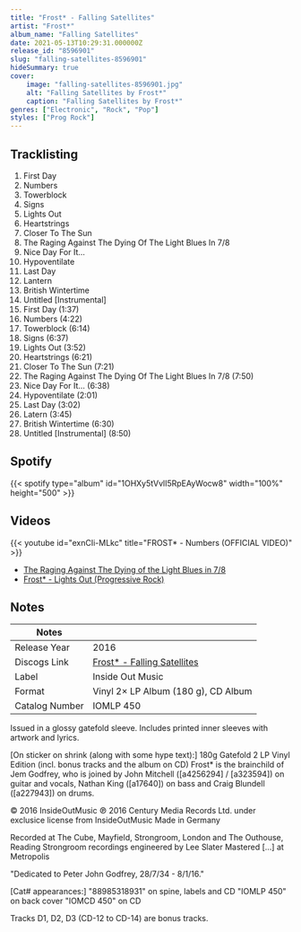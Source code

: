```yaml
---
title: "Frost* - Falling Satellites"
artist: "Frost*"
album_name: "Falling Satellites"
date: 2021-05-13T10:29:31.000000Z
release_id: "8596901"
slug: "falling-satellites-8596901"
hideSummary: true
cover:
    image: "falling-satellites-8596901.jpg"
    alt: "Falling Satellites by Frost*"
    caption: "Falling Satellites by Frost*"
genres: ["Electronic", "Rock", "Pop"]
styles: ["Prog Rock"]
---
```


## Tracklisting
1. First Day
2. Numbers
3. Towerblock
4. Signs
5. Lights Out
6. Heartstrings
7. Closer To The Sun
8. The Raging Against The Dying Of The Light Blues In 7/8
9. Nice Day For It...
10. Hypoventilate
11. Last Day
12. Lantern
13. British Wintertime
14. Untitled [Instrumental]
15. First Day (1:37)
16. Numbers (4:22)
17. Towerblock (6:14)
18. Signs (6:37)
19. Lights Out (3:52)
20. Heartstrings (6:21)
21. Closer To The Sun (7:21)
22. The Raging Against The Dying Of The Light Blues In 7/8 (7:50)
23. Nice Day For It... (6:38)
24. Hypoventilate (2:01)
25. Last Day (3:02)
26. Latern (3:45)
27. British Wintertime (6:30)
28. Untitled [Instrumental] (8:50)


## Spotify
{{< spotify type="album" id="1OHXy5tVvlI5RpEAyWocw8" width="100%" height="500" >}}



## Videos
{{< youtube id="exnCIi-MLkc" title="FROST* - Numbers (OFFICIAL VIDEO)" >}}
- [The Raging Against The Dying of the Light Blues in 7/8](https://www.youtube.com/watch?v=89I01Wd5a1Q)
- [Frost* - Lights Out (Progressive Rock)](https://www.youtube.com/watch?v=biEvNFPTpcw)

## Notes
| Notes          |             |
| ---------------| ----------- |
| Release Year   | 2016 |
| Discogs Link   | [Frost* - Falling Satellites](https://www.discogs.com/release/8596901-Frost-Falling-Satellites) |
| Label          | Inside Out Music |
| Format         | Vinyl 2× LP Album (180 g), CD Album |
| Catalog Number | IOMLP 450 |

Issued in a glossy gatefold sleeve.
Includes printed inner sleeves with artwork and lyrics.

[On sticker on shrink (along with some hype text):]
180g Gatefold 2 LP Vinyl Edition (incl. bonus tracks and the album on CD)
Frost* is the brainchild of Jem Godfrey, who is joined by John Mitchell ([a4256294] / [a323594]) on guitar and vocals,
Nathan King ([a17640]) on bass and Craig Blundell ([a227943]) on drums.

© 2016 InsideOutMusic 
℗ 2016 Century Media Records Ltd. under exclusice license from InsideOutMusic
Made in Germany

Recorded at The Cube, Mayfield, Strongroom, London and The Outhouse, Reading
Strongroom recordings engineered by Lee Slater
Mastered [...] at Metropolis

"Dedicated to Peter John Godfrey, 28/7/34 - 8/1/16."

[Cat# appearances:]
"88985318931" on spine, labels and CD
"IOMLP 450" on back cover
"IOMCD 450" on CD

Tracks D1, D2, D3 (CD-12 to CD-14) are bonus tracks.
